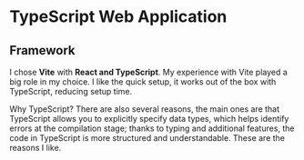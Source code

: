 # TypeScript Web Application

## Framework

I chose **Vite** with **React and TypeScript**. My experience with Vite played a big role in my choice. I like the quick setup, it works out of the box with TypeScript, reducing setup time.

Why TypeScript? There are also several reasons, the main ones are that TypeScript allows you to explicitly specify data types, which helps identify errors at the compilation stage; thanks to typing and additional features, the code in TypeScript is more structured and understandable. These are the reasons I like.

